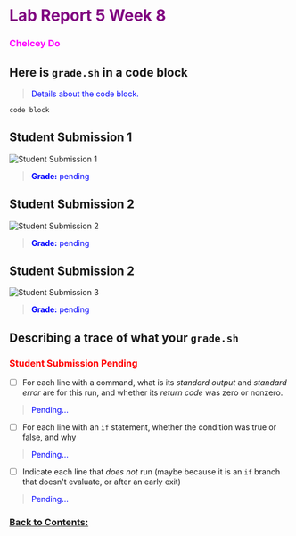 # <span style="color:purple"> **Lab Report 5 Week 8**</span>
### <span style="color:magenta"> Chelcey Do</span>


## Here is `grade.sh` in a code block
> <span style="color:blue"> Details about the code block.</span>
```
code block
```

## Student Submission 1 
![Student Submission 1](ss1.jpg)
> <span style="color:blue"> **Grade:** pending</span>

## Student Submission 2 
![Student Submission 2](ss2.jpg)
> <span style="color:blue"> **Grade:** pending</span>

## Student Submission 2 
![Student Submission 3](ss3.jpg)
> <span style="color:blue"> **Grade:** pending</span>

## Describing a trace of what your `grade.sh` 
### <span style="color:red"> Student Submission Pending</span>
- [ ] For each line with a command, what is its *standard output* and *standard error* are for this run, and whether its *return code* was zero or nonzero.

> <span style="color:blue"> Pending...</span>

- [ ] For each line with an `if` statement, whether the condition was true or false, and why

> <span style="color:blue"> Pending...</span>


- [ ] Indicate each line that *does not* run (maybe because it is an `if` branch that doesn't evaluate, or after an early exit)

> <span style="color:blue"> Pending...</span>
 

### [Back to Contents:](https://chelcey.github.io/cse15l-lab-reports/)
